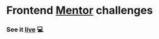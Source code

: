 # Frontend [Mentor](https://www.frontendmentor.io/) challenges

### See it [live](https://challenges-scm.netlify.app/)  💻
